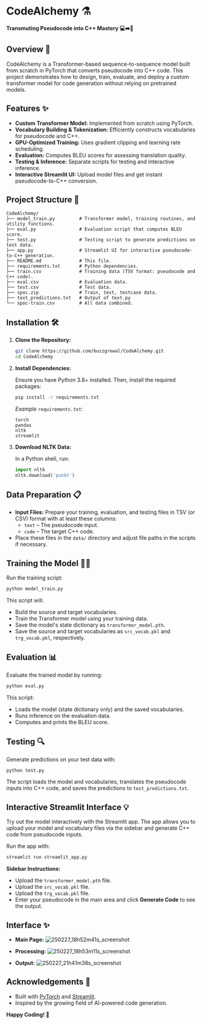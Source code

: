 
# CodeAlchemy ⚗️

**Transmuting Pseudocode into C++ Mastery 💻➡️🎯**

## Overview 🚀

CodeAlchemy is a Transformer-based sequence-to-sequence model built from scratch in PyTorch that converts pseudocode into C++ code. This project demonstrates how to design, train, evaluate, and deploy a custom transformer model for code generation without relying on pretrained models.

## Features ✨

- **Custom Transformer Model:** Implemented from scratch using PyTorch.
- **Vocabulary Building & Tokenization:** Efficiently constructs vocabularies for pseudocode and C++.
- **GPU-Optimized Training:** Uses gradient clipping and learning rate scheduling.
- **Evaluation:** Computes BLEU scores for assessing translation quality.
- **Testing & Inference:** Separate scripts for testing and interactive inference.
- **Interactive Streamlit UI:** Upload model files and get instant pseudocode-to-C++ conversion.

## Project Structure 📂

```plaintext
CodeAlchemy/
├── model_train.py         # Transformer model, training routines, and utility functions.
├── eval.py                # Evaluation script that computes BLEU score.
├── test.py                # Testing script to generate predictions on test data.
├── app.py                 # Streamlit UI for interactive pseudocode-to-C++ generation.
├── README.md              # This file.
├── requirements.txt       # Python dependencies.
├── train.csv              # Training data (TSV format: pseudocode and C++ code).
├── eval.csv               # Evaluation data.
├── test.csv               # Test data.
├── spoc.zip               # Train, test, testcase data.
├── text_predictions.txt   # Output of text.py
└── spoc-train.csv         # All data combined.
```

## Installation 🛠️

1. **Clone the Repository:**

   ```bash
   git clone https://github.com/buzzgrewal/CodeAlchemy.git
   cd CodeAlchemy
   ```

2. **Install Dependencies:**

   Ensure you have Python 3.8+ installed. Then, install the required packages:

   ```bash
   pip install -r requirements.txt
   ```

   *Example `requirements.txt`:*
   ```
   torch
   pandas
   nltk
   streamlit
   ```

3. **Download NLTK Data:**

   In a Python shell, run:

   ```python
   import nltk
   nltk.download('punkt')
   ```

## Data Preparation 📋

- **Input Files:** Prepare your training, evaluation, and testing files in TSV (or CSV) format with at least these columns:
  - `text` – The pseudocode input.
  - `code` – The target C++ code.
- Place these files in the `data/` directory and adjust file paths in the scripts if necessary.

## Training the Model 🏋️‍♂️

Run the training script:

```bash
python model_train.py
```

This script will:
- Build the source and target vocabularies.
- Train the Transformer model using your training data.
- Save the model's state dictionary as `transformer_model.pth`.
- Save the source and target vocabularies as `src_vocab.pkl` and `trg_vocab.pkl`, respectively.

## Evaluation 📊

Evaluate the trained model by running:

```bash
python eval.py
```

This script:
- Loads the model (state dictionary only) and the saved vocabularies.
- Runs inference on the evaluation data.
- Computes and prints the BLEU score.

## Testing 🔍

Generate predictions on your test data with:

```bash
python test.py
```

The script loads the model and vocabularies, translates the pseudocode inputs into C++ code, and saves the predictions to `test_predictions.txt`.

## Interactive Streamlit Interface 💡

Try out the model interactively with the Streamlit app. The app allows you to upload your model and vocabulary files via the sidebar and generate C++ code from pseudocode inputs.

Run the app with:

```bash
streamlit run streamlit_app.py
```

**Sidebar Instructions:**
- Upload the `transformer_model.pth` file.
- Upload the `src_vocab.pkl` file.
- Upload the `trg_vocab.pkl` file.
- Enter your pseudocode in the main area and click **Generate Code** to see the output.

## Interface ✨

- **Main Page:**
  ![250227_18h52m41s_screenshot](https://github.com/user-attachments/assets/e5d3e29b-982d-4365-9f32-a28d0959e235)

- **Processing:**
  ![250227_18h53m11s_screenshot](https://github.com/user-attachments/assets/375ba42d-f65a-4e1d-a5ff-43c922e00d36)
 
- **Output:**
  ![250227_21h41m38s_screenshot](https://github.com/user-attachments/assets/61ccc6e8-4602-45f9-9efb-f0769528a515)



## Acknowledgements 🙏

- Built with [PyTorch](https://pytorch.org/) and [Streamlit](https://streamlit.io/).
- Inspired by the growing field of AI-powered code generation.

**Happy Coding! 🎉**


